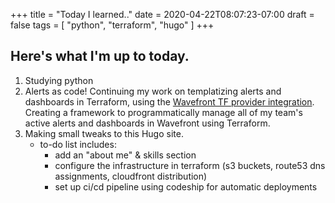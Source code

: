 +++
title = "Today I learned.."
date = 2020-04-22T08:07:23-07:00
draft = false
tags = [
    "python",
    "terraform",
    "hugo"
]
+++

## Here's what I'm up to today.

1. Studying python
2. Alerts as code! Continuing my work on templatizing alerts and dashboards in Terraform, using the [Wavefront TF provider integration](https://docs.wavefront.com/wavefront-terraform-provider.html). Creating a framework to programmatically manage all of my team's active alerts and dashboards in Wavefront using Terraform.
3. Making small tweaks to this Hugo site. 
    - to-do list includes:
        - add an "about me" & skills section
        - configure the infrastructure in terraform (s3 buckets, route53 dns assignments, cloudfront distribution)
        - set up ci/cd pipeline using codeship for automatic deployments